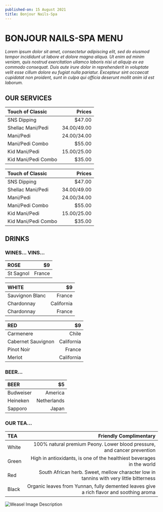 ```yaml
---
published-on: 15 August 2021
title: Bonjour Nails-Spa
---
```


# BONJOUR NAILS-SPA MENU

*Lorem ipsum dolor sit amet, consectetur adipiscing elit, sed do eiusmod tempor incididunt ut labore et dolore magna aliqua. Ut enim ad minim veniam, quis nostrud exercitation ullamco laboris nisi ut aliquip ex ea commodo consequat. Duis aute irure dolor in reprehenderit in voluptate velit esse cillum dolore eu fugiat nulla pariatur. Excepteur sint occaecat cupidatat non proident, sunt in culpa qui officia deserunt mollit anim id est laborum.*


## OUR SERVICES

| Touch of Classic  |                                                                 Prices|
|:------------------|----------------------------------------------------------------------:|
| SNS Dipping       |                                                                 $47.00|
| Shellac Mani/Pedi |                                                          $34.00/$49.00|
| Mani/Pedi         |                                                          $24.00/$34.00|
| Mani/Pedi Combo   |                                                                 $55.00|
| Kid Mani/Pedi     |                                                          $15.00/$25.00|
| Kid Mani/Pedi Combo|                                                                $35.00|

| Touch of Classic  |                                                                 Prices|
|:------------------|----------------------------------------------------------------------:|
| SNS Dipping       |                                                                 $47.00|
| Shellac Mani/Pedi |                                                          $34.00/$49.00|
| Mani/Pedi         |                                                          $24.00/$34.00|
| Mani/Pedi Combo   |                                                                 $55.00|
| Kid Mani/Pedi     |                                                          $15.00/$25.00|
| Kid Mani/Pedi Combo|                                                                $35.00|

## DRINKS
### WINES... VINS...

| ROSE              |                                                                     $9|
|:------------------|----------------------------------------------------------------------:|
| St Sagnol         |                                                                 France|

| WHITE             |                                                                     $9|
|:------------------|----------------------------------------------------------------------:|
| Sauvignon Blanc   |                                                                 France|
| Chardonnay        |                                                             California|
| Chardonnay        |                                                                 France|

| RED               |                                                                     $9|
|:------------------|----------------------------------------------------------------------:|
| Carmenere         |                                                                  Chile|
| Cabernet Sauvignon|                                                             California|
| Pinot Noir        |                                                                 France|
| Merlot            |                                                             California|

### BEER... 

| BEER              |                                                                     $5|
|:------------------|----------------------------------------------------------------------:|
| Budweiser         |                                                                America|
| Heineken          |                                                            Netherlands|
| Sapporo           |                                                                  Japan|

### OUR TEA...

| TEA               |                                                 Friendly Complimentary|
|:------------------|----------------------------------------------------------------------:|
| White             |100% natural premium Peony. Lower blood pressure, and cancer prevention|                                                                     |
| Green             |High in antioxidants, is one of the healthiest beverages in the world  |
| Red               |South African herb. Sweet, mellow character low in tannins with very little bitterness|
| Black             |Organic leaves from Yunnan, fully demented leaves give a rich flavor and soothing aroma|

![Weasel Image Description](https://www.thewrap.com/wp-content/uploads/2021/08/you-can-see-weasel-penis-in-the-suicide-squad.jpg "The Weasel")
